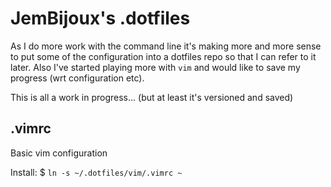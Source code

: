 # JemBijoux's .dotfiles

As I do more work with the command line it's making more and more sense to put 
some of the configuration into a dotfiles repo so that I can refer to it later.
Also I've started playing more with `vim` and would like to save my progress
(wrt configuration etc). 

This is all a work in progress... (but at least it's versioned and saved)

## .vimrc
Basic vim configuration

Install: $  `ln -s ~/.dotfiles/vim/.vimrc ~`
